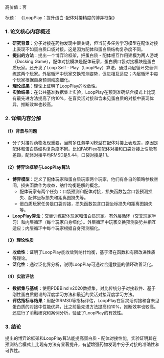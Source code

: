 高价值：否

标题：
《LoopPlay：提升蛋白-配体对接精度的博弈框架》

### 1. 论文核心内容概述
- **研究背景**：分子对接在药物发现中很关键，但当前多任务学习模型在配体对接上表现不如蛋白质口袋对接。这是因为配体和蛋白质结构复杂度不同。
- **提出的方法**：提出一个博弈论框架，把蛋白质 - 配体相互作用建模为两人游戏（Docking Game），配体对接模块是配体玩家，蛋白质口袋对接模块是蛋白质玩家。还开发了Loop Self - Play（LoopPlay）算法，通过两层循环交替训练这两个玩家。外层循环中玩家交换预测姿势，促进相互适应；内层循环中每个玩家根据自身预测动态细化。
- **理论成果**：理论上证明了LoopPlay的收敛性。
- **实验结果**：在公共基准数据集上实验，LoopPlay在预测准确结合模式上比现有最先进方法提高了约10%，在盲灵活对接和含未见蛋白质的对接中表现优异，推断效率也较高。

### 2. 详细内容分解
#### （1）背景与问题
- 分子对接对药物发现重要，当前多任务学习模型在配体对接上表现差，原因是配体和蛋白质结构复杂度不同。比如FABFlex在配体对接和口袋对接上性能有差距，配体对接平均RMSD是5.44，口袋对接是1.1。
#### （2）博弈论框架与LoopPlay算法
- **博弈模型**：定义了配体玩家和蛋白质玩家两个玩家，他们有各自的策略参数空间，损失函数作为收益，纳什均衡是解的概念。
    - 配体玩家有两个任务：口袋预测和配体对接，损失函数包含口袋预测损失、配体坐标损失和距离图损失等。
    - 蛋白质玩家任务是口袋对接，损失函数包含口袋坐标损失和距离图损失等。
 - **LoopPlay算法**：交替训练配体玩家和蛋白质玩家。有外层循环（交叉玩家学习）和内层循环（每个玩家自身细化）。外层循环中玩家交换预测姿势并相互适应；内层循环中每个玩家根据自身预测细化。
#### （3）理论性质
- **收敛性**：证明了LoopPlay能收敛到纳什均衡，基于潜在函数和有限改进性质等理论。
- **泛化性**：通过泛化界分析，说明LoopPlay可通过合适数量的循环改善泛化。
#### （4）实验评估
- **数据集与基线**：使用PDBBind v2020数据集，对比传统分子对接软件、基于刚性蛋白质假设的深度学习方法和最近的灵活对接深度学习方法。
- **评估指标与结果**：用配体RMSD等指标评估，LoopPlay在盲灵活对接和含未见蛋白质的对接中性能优异，比之前最先进方法提高约10%，推断效率也较高。还进行了消融研究和案例分析，验证了LoopPlay的有效性。

### 3. 结论
提出的博弈论框架和LoopPlay算法能提高蛋白质 - 配体对接性能，实验证明其在预测结合模式上比现有方法有显著提升，有望增强药物发现中分子对接的准确性和可靠性。